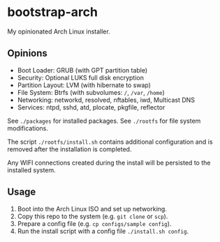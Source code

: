 # bootstrap-arch

My opinionated Arch Linux installer.

## Opinions

- Boot Loader: GRUB (with GPT partition table)
- Security: Optional LUKS full disk encryption
- Partition Layout: LVM (with hibernate to swap)
- File System: Btrfs (with subvolumes: `/`, `/var`, `/home`)
- Networking: networkd, resolved, nftables, iwd, Multicast DNS
- Services: ntpd, sshd, atd, plocate, pkgfile, reflector

See `./packages` for installed packages.
See `./rootfs` for file system modifications.

The script `./rootfs/install.sh` contains additional configuration and
is removed after the installation is completed.

Any WIFI connections created during the install will be persisted to
the installed system.

## Usage

1. Boot into the Arch Linux ISO and set up networking.
1. Copy this repo to the system (e.g. `git clone` or `scp`).
1. Prepare a config file (e.g. `cp configs/sample config`).
1. Run the install script with a config file `./install.sh config`.
